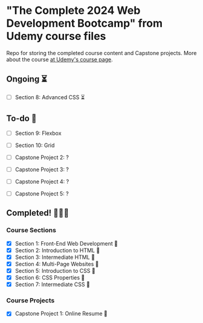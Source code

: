 # "The Complete 2024 Web Development Bootcamp" from Udemy course files

Repo for storing the completed course content and Capstone projects.
More about the course [at Udemy's course page](https://www.udemy.com/course/the-complete-web-development-bootcamp/).

## Ongoing :hourglass_flowing_sand:

- [ ] Section 8: Advanced CSS :hourglass_flowing_sand:

## To-do :memo:

- [ ] Section 9: Flexbox
- [ ] Section 10: Grid

- [ ] Capstone Project 2: ?
- [ ] Capstone Project 3: ?
- [ ] Capstone Project 4: ?
- [ ] Capstone Project 5: ?

## Completed! :tada::tada::tada:

### Course Sections

- [x] Section 1: Front-End Web Development :tada:
- [x] Section 2: Introduction to HTML :tada:
- [x] Section 3: Intermediate HTML :tada:
- [x] Section 4: Multi-Page Websites :tada:
- [x] Section 5: Introduction to CSS :tada:
- [x] Section 6: CSS Properties :tada:
- [x] Section 7: Intermediate CSS :tada:

### Course Projects

- [x] Capstone Project 1: Online Resume :tada:
